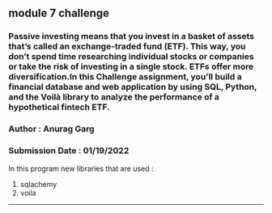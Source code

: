 ## module 7 challenge
### Passive investing means that you invest in a basket of assets that’s called an exchange-traded fund (ETF). This way, you don’t spend time researching individual stocks or companies or take the risk of investing in a single stock. ETFs offer more diversification.In this Challenge assignment, you’ll build a financial database and web application by using SQL, Python, and the Voilà library to analyze the performance of a hypothetical fintech ETF.
### Author : Anurag Garg
### Submission Date : 01/19/2022

In this program new libraries that are used :  
1) sqlachemy  
2) voila  
----

